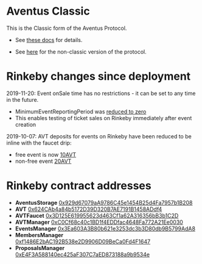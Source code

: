 # Aventus Classic

This is the Classic form of the Aventus Protocol.

* See [these docs](https://aventusprotocolfoundation.github.io/docs/aventus-classic) for details.

* See [here](https://github.com/AventusProtocolFoundation/protocol/blob/master/README.md) for the non-classic version of the protocol.

# Rinkeby changes since deployment

2019-11-20: Event onSale time has no restrictions - it can be set to any time in the future.
- MinimumEventReportingPeriod was [reduced to zero](https://rinkeby.etherscan.io/tx/0xec98dabcffb961db5c4e2e09ffee21496883cf54919fa7e8ec3642da0a03dc50)
- This enables testing of ticket sales on Rinkeby immediately after event creation

2019-10-07: AVT deposits for events on Rinkeby have been reduced to be inline with the faucet drip:
- free event is now [10AVT](https://rinkeby.etherscan.io/tx/0xebe0a7c62b7c3f656f795ff812e73065318a31820bae62f138db38c5565e7658)
- non-free event [20AVT](https://rinkeby.etherscan.io/tx/0xf59b19e5e8cae6f30a8d1c29d796a0c7d460c23bebd8c04ac1bb90c414fb4fb3)

# Rinkeby contract addresses

- **AventusStorage** [0x929d67079aA9786C45e1454B25d4Fa7957b1B208](https://rinkeby.etherscan.io/address/0x929d67079aA9786C45e1454B25d4Fa7957b1B208)
- **AVT** [0x624CAb4a84b5172D39D320B7AE7191B1458ADdf4](https://rinkeby.etherscan.io/address/0x624CAb4a84b5172D39D320B7AE7191B1458ADdf4)
- **AVTFaucet** [0x3D125E619955623d463Cf1a62A316356bB3b1C2D](https://rinkeby.etherscan.io/address/0x3D125E619955623d463Cf1a62A316356bB3b1C2D)
- **AVTManager** [0xC0Cf68c40c1BD1f4EDDfac4648Fa772A21Ee0030](https://rinkeby.etherscan.io/address/0xC0Cf68c40c1BD1f4EDDfac4648Fa772A21Ee0030)
- **EventsManager** [0x3Ea603A3B80b621e3253dc3b3D80db9B5799AdA8](https://rinkeby.etherscan.io/address/0x3Ea603A3B80b621e3253dc3b3D80db9B5799AdA8)
- **MembersManager** [0xf1486E2bAC192B538e2D9906D09BeCa0Fd4F1647](https://rinkeby.etherscan.io/address/0xf1486E2bAC192B538e2D9906D09BeCa0Fd4F1647)
- **ProposalsManager** [0xE4F3A588140ec425aF307C7aED873188a9b9534e](https://rinkeby.etherscan.io/address/0xE4F3A588140ec425aF307C7aED873188a9b9534e)

